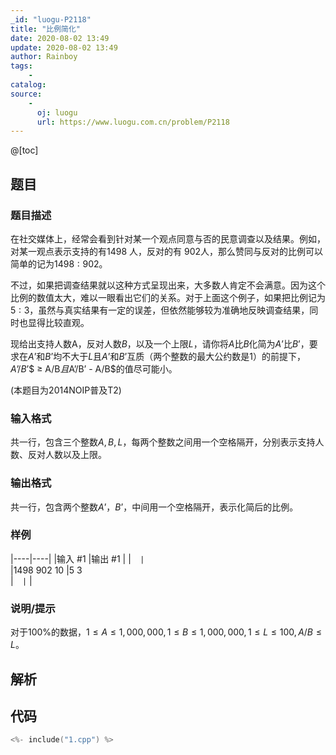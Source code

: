 ```yaml
---
_id: "luogu-P2118"
title: "比例简化"
date: 2020-08-02 13:49
update: 2020-08-02 13:49
author: Rainboy
tags:
    - 
catalog: 
source: 
    - 
      oj: luogu
      url: https://www.luogu.com.cn/problem/P2118
---
```


@[toc]

## 题目



### 题目描述

在社交媒体上，经常会看到针对某一个观点同意与否的民意调查以及结果。例如，对某一观点表示支持的有$1498$ 人，反对的有 $902$人，那么赞同与反对的比例可以简单的记为$1498:902$。


不过，如果把调查结果就以这种方式呈现出来，大多数人肯定不会满意。因为这个比例的数值太大，难以一眼看出它们的关系。对于上面这个例子，如果把比例记为$5:3$，虽然与真实结果有一定的误差，但依然能够较为准确地反映调查结果，同时也显得比较直观。


现给出支持人数A，反对人数$B$，以及一个上限$L$，请你将$A$比$B$化简为$A$’比$B$’，要求在$A$’和$B$’均不大于$L$且$A$’和$B$’互质（两个整数的最大公约数是$1$）的前提下，$A$’$/B$’$ ≥ A/B$且$A$’$/B$’$ - A/B$的值尽可能小。

(本题目为2014NOIP普及T2)




### 输入格式
共一行，包含三个整数$A,B,L$，每两个整数之间用一个空格隔开，分别表示支持人数、反对人数以及上限。




### 输出格式

共一行，包含两个整数$A$’，$B$’，中间用一个空格隔开，表示化简后的比例。




### 样例

|----|----|
|输入 #1  |输出 #1  |
|```  |```  \
|1498 902 10  |5 3  \
|```  |```  |



### 说明/提示
对于$100\%$的数据，$1 ≤ A ≤ 1,000,000,1 ≤ B ≤ 1,000,000,1 ≤ L ≤ 100,A/B ≤ L$。



## 解析


## 代码

```c
<%- include("1.cpp") %>
```